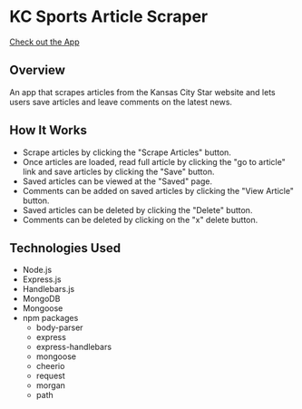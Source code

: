 # KC Sports Article Scraper
[Check out the App](https://sportsnewsscraper.herokuapp.com/)

## Overview
An app that scrapes articles from the Kansas City Star website and lets users save articles and leave comments on the latest news.

## How It Works
- Scrape articles by clicking the "Scrape Articles" button.
- Once articles are loaded, read full article by clicking the "go to article" link and save articles by clicking the "Save" button.
- Saved articles can be viewed at the "Saved" page.
- Comments can be added on saved articles by clicking the "View Article" button.
- Saved articles can be deleted by clicking the "Delete" button.
- Comments can be deleted by clicking on the "x" delete button.



## Technologies Used
- Node.js
- Express.js
- Handlebars.js
- MongoDB
- Mongoose
- npm packages
  - body-parser
  - express
  - express-handlebars
  - mongoose
  - cheerio
  - request
  - morgan
  - path
